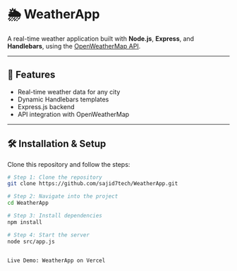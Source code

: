 # 🌦️ WeatherApp

A real-time weather application built with **Node.js**, **Express**, and **Handlebars**, using the [OpenWeatherMap API](https://openweathermap.org/api).

---

## 🚀 Features
- Real-time weather data for any city
- Dynamic Handlebars templates
- Express.js backend
- API integration with OpenWeatherMap

---

## 🛠️ Installation & Setup

Clone this repository and follow the steps:

```bash
# Step 1: Clone the repository
git clone https://github.com/sajid7tech/WeatherApp.git

# Step 2: Navigate into the project
cd WeatherApp

# Step 3: Install dependencies
npm install

# Step 4: Start the server
node src/app.js


Live Demo: WeatherApp on Vercel
